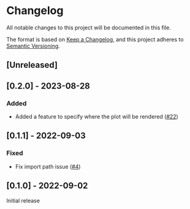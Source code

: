 # Changelog
All notable changes to this project will be documented in this file.

The format is based on [Keep a Changelog](https://keepachangelog.com/en/1.0.0/),
and this project adheres to [Semantic Versioning](https://semver.org/spec/v2.0.0.html).

## [Unreleased]

## [0.2.0] - 2023-08-28
### Added
 - Added a feature to specify where the plot will be rendered
   ([#22](https://github.com/pyodide/pyodide-cli/pull/22))

## [0.1.1] - 2022-09-03
### Fixed
 - Fix import path issue
   ([#4](https://github.com/pyodide/pyodide-cli/pull/4))


## [0.1.0] - 2022-09-02

Initial release
